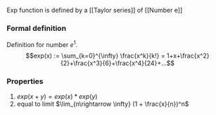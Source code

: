 Exp function is defined by a [[Taylor series]] of [[Number e]]
### Formal definition
Definition for number $e^1$.  
$$exp(x) := \sum_{k=0}^{\infty} \frac{x^k}{k!} = 1+x+\frac{x^2}{2}+\frac{x^3}{6}+\frac{x^4}{24}+...$$

### Properties
1. $exp(x+y) = exp(x)*exp(y)$
2. equal to limit $\lim_{n\rightarrow \infty} (1 + \frac{x}{n})^n$
